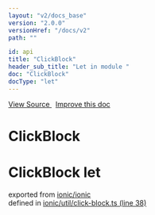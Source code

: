 ```yaml
---
layout: "v2/docs_base"
version: "2.0.0"
versionHref: "/docs/v2"
path: ""

id: api
title: "ClickBlock"
header_sub_title: "Let in module "
doc: "ClickBlock"
docType: "let"
---
```



<div class="improve-docs">
  <a href='http://github.com/driftyco/ionic2/tree/master/ionic/util/click-block.ts#L37'>
    View Source
  </a>
  &nbsp;
  <a href='http://github.com/driftyco/ionic2/edit/master/ionic/util/click-block.ts#L37'>
    Improve this doc
  </a>
</div>




<h1 class="api-title">

  ClickBlock



</h1>








<h1 class="class export">ClickBlock <span class="type">let</span></h1>
<p class="module">exported from <a href='undefined'>ionic/ionic</a><br/>
defined in <a href="https://github.com/driftyco/ionic2/tree/master/ionic/util/click-block.ts#L38-L40">ionic/util/click-block.ts (line 38)</a>
</p>
<p></p>

